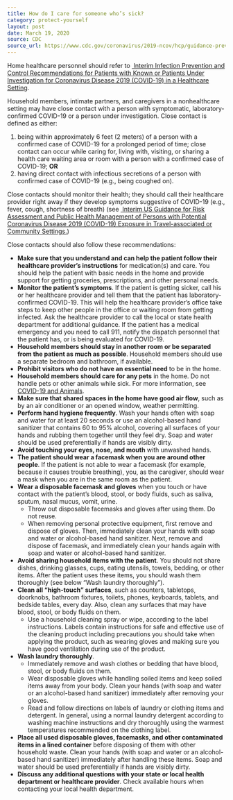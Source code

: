 ```yaml
---
title: How do I care for someone who’s sick?
category: protect-yourself
layout: post
date: March 19, 2020
source: CDC
source_url: https://www.cdc.gov/coronavirus/2019-ncov/hcp/guidance-prevent-spread.html#precautions
---
```


Home healthcare personnel should refer to <a href="https://www.cdc.gov/coronavirus/2019-ncov/infection-control/control-recommendations.html?CDC_AA_refVal=https%3A%2F%2Fwww.cdc.gov%2Fcoronavirus%2F2019-ncov%2Fhcp%2Finfection-control.html"> Interim Infection Prevention and Control Recommendations for Patients with Known or Patients Under Investigation for Coronavirus Disease 2019 (COVID-19) in a Healthcare Setting</a>.

Household members, intimate partners, and caregivers in a nonhealthcare setting may have close contact with a person with symptomatic, laboratory-confirmed COVID-19 or a person under investigation. Close contact is defined as either:
1. being within approximately 6 feet (2 meters) of a person with a confirmed case of COVID-19 for a prolonged period of time; close contact can occur while caring for, living with, visiting, or sharing a health care waiting area or room with a person with a confirmed case of COVID-19; **OR**
2. having direct contact with infectious secretions of a person with confirmed case of COVID-19 (e.g., being coughed on).

Close contacts should monitor their health; they should call their healthcare provider right away if they develop symptoms suggestive of COVID-19 (e.g., fever, cough, shortness of breath) (see <a href="https://www.cdc.gov/coronavirus/2019-ncov/php/risk-assessment.html"> Interim US Guidance for Risk Assessment and Public Health Management of Persons with Potential Coronavirus Disease 2019 (COVID-19) Exposure in Travel-associated or Community Settings.</a>)

Close contacts should also follow these recommendations:
* **Make sure that you understand and can help the patient follow their healthcare provider’s instructions** for medication(s) and care. You should help the patient with basic needs in the home and provide support for getting groceries, prescriptions, and other personal needs.
* **Monitor the patient’s symptoms**. If the patient is getting sicker, call his or her healthcare provider and tell them that the patient has laboratory-confirmed COVID-19. This will help the healthcare provider’s office take steps to keep other people in the office or waiting room from getting infected. Ask the healthcare provider to call the local or state health department for additional guidance. If the patient has a medical emergency and you need to call 911, notify the dispatch personnel that the patient has, or is being evaluated for COVID-19.
* **Household members should stay in another room or be separated from the patient as much as possible**. Household members should use a separate bedroom and bathroom, if available.
* **Prohibit visitors who do not have an essential need** to be in the home.
* **Household members should care for any pets** in the home. Do not handle pets or other animals while sick. For more information, see <a href="https://www.cdc.gov/coronavirus/2019-ncov/faq.html/#2019-nCoV-and-animals"> COVID-19 and Animals</a>.
* **Make sure that shared spaces in the home have good air flow**, such as by an air conditioner or an opened window, weather permitting.
* **Perform hand hygiene frequently**. Wash your hands often with soap and water for at least 20 seconds or use an alcohol-based hand sanitizer that contains 60 to 95% alcohol, covering all surfaces of your hands and rubbing them together until they feel dry. Soap and water should be used preferentially if hands are visibly dirty.
* **Avoid touching your eyes, nose, and mouth** with unwashed hands.
* **The patient should wear a facemask when you are around other people**. If the patient is not able to wear a facemask (for example, because it causes trouble breathing), you, as the caregiver, should wear a mask when you are in the same room as the patient.
* **Wear a disposable facemask and gloves** when you touch or have contact with the patient’s blood, stool, or body fluids, such as saliva, sputum, nasal mucus, vomit, urine.
    * Throw out disposable facemasks and gloves after using them. Do not reuse.
    * When removing personal protective equipment, first remove and dispose of gloves. Then, immediately clean your hands with soap and water or alcohol-based hand sanitizer. Next, remove and dispose of facemask, and immediately clean your hands again with soap and water or alcohol-based hand sanitizer.
* **Avoid sharing household items with the patient**. You should not share dishes, drinking glasses, cups, eating utensils, towels, bedding, or other items. After the patient uses these items, you should wash them thoroughly (see below “Wash laundry thoroughly”).
* **Clean all “high-touch” surfaces**, such as counters, tabletops, doorknobs, bathroom fixtures, toilets, phones, keyboards, tablets, and bedside tables, every day. Also, clean any surfaces that may have blood, stool, or body fluids on them.
    * Use a household cleaning spray or wipe, according to the label instructions. Labels contain instructions for safe and effective use of the cleaning product including precautions you should take when applying the product, such as wearing gloves and making sure you have good ventilation during use of the product.
* **Wash laundry thoroughly**.
    * Immediately remove and wash clothes or bedding that have blood, stool, or body fluids on them.
    * Wear disposable gloves while handling soiled items and keep soiled items away from your body. Clean your hands (with soap and water or an alcohol-based hand sanitizer) immediately after removing your gloves.
    * Read and follow directions on labels of laundry or clothing items and detergent. In general, using a normal laundry detergent according to washing machine instructions and dry thoroughly using the warmest temperatures recommended on the clothing label.
* **Place all used disposable gloves, facemasks, and other contaminated items in a lined container** before disposing of them with other household waste. Clean your hands (with soap and water or an alcohol-based hand sanitizer) immediately after handling these items. Soap and water should be used preferentially if hands are visibly dirty.
* **Discuss any additional questions with your state or local health department or healthcare provider**. Check available hours when contacting your local health department.